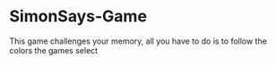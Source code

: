# SimonSays-Game
This game challenges your memory, all you have to do is to follow the colors the games select
